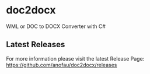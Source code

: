 # doc2docx
WML or DOC to DOCX Converter with C#

## Latest Releases
For more information please visit the latest Release Page: https://github.com/anofau/doc2docx/releases
